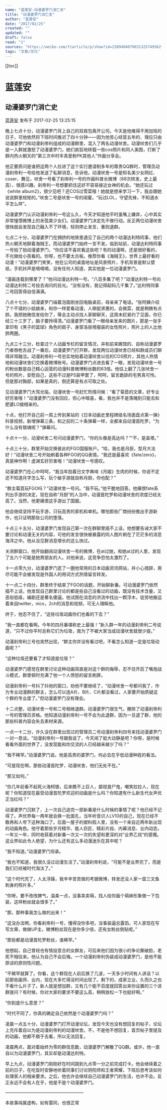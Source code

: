 ```yaml
---
name: "蓝莲安-动漫婆罗门消亡史"
title: "动漫婆罗门消亡史"
author: "蓝莲安"
date: "2017/02/25"
created: ""
updated: ""
draft: false
read: "1"
sources: "https://weibo.com/ttarticle/p/show?id=2309404079031325749562"
tags: "文章/文化"
---
```


[[toc]]
# 蓝莲安

## 动漫婆罗门消亡史

[蓝莲安](https://weibo.com/u/2129769407)
发布于 2017-02-25 13:25:15

晚上七点十分，动漫婆罗门背上自己的双肩包离开公司。今天是他难得不用加班的日子，可他依然将下班时间推迟了四十分钟——因为他苦心经营五年的、理应只由动漫婆罗门和动漫刹帝利组成的动漫群里，混入了两名动漫吠舍。动漫吠舍们几乎是一入群就激怒了动漫婆罗门，她们疯狂地转载一些cos照片和同人美图，打断了群内热火朝天的“第三次中村丰真爱粉PK其他人”作画分享会。

他正要质问是谁把这两个人拉进了这个实行邀请制多年的尊贵QQ群时，管理员动漫刹帝利一号给他发送了私聊消息，告诉他，动漫吠舍一号是知名美少女网红、coser、舞见，吠舍一号看了刹帝利一号的作画科普长微博（68次转发，史上最高），很感兴趣，刹帝利一号想要抓住这好不容易接近女神的机会。“她还玩过《white album2》，很少见吧？还COS过雪菜哦！她就是想来学习一下，我会跟她说说群里规矩的。”吠舍二号是吠舍一号的闺蜜，“玩过LOL，守望先锋，不知道水平怎么样”。

动漫婆罗门认识动漫刹帝利一号这么久，今天才知道他平时虽嘴上嫌弃，心中其实非常憧憬微博上的余弦美少女们。动漫婆罗门决定先不做行动。反正两位动漫吠舍很快就会发现自己融入不了环境，轻则停止发言，重则退群。

七点二十分，动漫婆罗门在拥挤的地铁里遇见了自己的两个动漫达利特同事，他们热火朝天地聊着海贼王，而动漫婆罗门始终一言不发。临到站前，动漫达利特同事一号拍了拍动漫婆罗门，“你应该不喜欢看这些吧？有的动漫啊，还是很好看的，不光做给小孩看的。你呀，也不要太古板。推荐你看《海贼王》，世界上最好看的动漫！”动漫婆罗门笑笑，他在公司的桌面地址是风景照片，手机背景是默认壁纸，手机铃声是嘀嘀嘀，没有任何人知道，其实他是一位动漫婆罗门。

“漫画连载到哪里了？”他问动漫达利特一号。“八百多集了吧？”动漫达利特一号向动漫达利特二号投去询问的目光。“没有没有，我记得起码几千集了。”达利特同事二号回答得自信满满。

八点十七分，动漫婆罗门端着泡面刚坐回电脑桌前，母亲来了电话。“张阿姨介绍了个不错的小姑娘来，和你一样爱看动漫，人嘛挺贤惠的，会做菜，就是稍微有点胖。我把她微信发给你了，等会主动点找人家聊聊天，这周末赶紧约了见面，你已经三十三岁了，脑子要拎得清。”动漫婆罗门看了一眼母亲发来的图片，那是一张手拿印有《黑子的篮球》角色的扇子、身穿洛丽塔服装的女性照片，照片上的人比他胖两圈。

九点三十三分，检查过个人动画专栏的留言情况，并和前来踢馆的、自称动漫婆罗门者唇枪舌战了一番后，动漫婆罗门打开群，发现两位动漫吠舍已经和群成员们聊得非常融洽。动漫刹帝利一号忠实地贴着动漫吠舍以往的COS照片，其他人热情地和动漫吠舍们交换着微博账号。动漫婆罗门点进去看了一眼，发现动漫吠舍一号的粉丝数是自己精心运营的动漫科普微博粉丝数的63倍。他往上翻了几张吠舍一号的照片，安慰自己，这些不过是PS装甲罢了，呵呵，留言跪舔的宅男真可怜。但是那对胸部，如果是真的，倒还算是有点可取之处。

见动漫婆罗门大驾光临，动漫吠舍一号赶忙热情问候：“看了菊苣的文章，好专业好厉害哦！”动漫婆罗门没有回应，但心中暗喜，看，我也并不是落魄到只能去和肥婆LO娘相亲的。

十点，他打开自己前一周上传到某站的《日本动画史里程碑级名场面盘点第一弹》科普视频，新增弹幕三条，和之前的二十条弹幕一样，全都来自动漫首陀罗。“为什么没有银魂呢？”弹幕问。

十点十一分，动漫吠舍二号问动漫婆罗门，“你的头像是高达吗？”“不，是盖塔。”

十点三十分，群里开始交换彼此的FGO国服账户。“哇，我也是月厨，型月大法好！”动漫吠舍二号开始刷着各种FGO的QQ表情。“我还是最喜欢《fate/zero》，真是神作啊！虚渊玄好厉害哦！”动漫吠舍一号感叹。

动漫婆罗门在心中呵呵，“我当年抱着日文字典啃《月姬》生肉的时候，你说不定还不知道月字怎么写，玩个破手游就自称月厨，你也配？”

“群主菊苣玩FGO吗？”动漫吠舍一号问。“我不玩。”他干脆地回答。他痛恨fate系列出手游的决定，现在自称“月厨”的人当中，动漫首陀罗和动漫吠舍的浓度已经太高了。当然，他更痛恨这手游出了国服。

他会继续坚持不玩手游，只玩高贵的家机和单机。哪怕那些厂商纷纷推出手游新作，也只证明那些公司的堕落。

十点三十五分，动漫婆罗门发现自己第一次在群聊里插不上话，他想要告诫大家不要讨论和动漫无关的内容，可他的发言很快被暴露的同人图片刷在了茫茫多的消息海洋之中。他从没见群消息增长的这么快过。

关闭群窗口，他开始翻阅动漫吠舍一号的微博，在at过她，和她at过的人里，发现了五六个可能是她男朋友的人。对他来说，这竞争恐怕太激烈了。

十一点零九分，动漫婆罗门逛了一圈他常用的日本动画资讯网站，并小心措辞，用尽可能不会被发现是外国人的用词方式热情留言转发。

十一点二十四分，群里终于结束了FGO的话题，开始聊新番。可动漫婆罗门依然插不上话，他发现自己群里讨论的都是些自己没看过的动画，既没有技术含量，又恶俗低级，编剧还是著名傻逼。他试图在消息的洪流中找出一颗浮木，徒劳地搬运着来自twitter，nico，2ch的消息和视频，可无人理睬他。

终于，他忍不住了，“这些垃圾动画你们也看的下去？”

“我一直都在看啊。今年的四月番堪称史上最强！”新入群一年的动漫刹帝利二号说道，“只不过你平时总称它们为垃圾，我为了不被大家当成动漫吠舍就很少提。”

动漫刹帝利三号也突然出现，“群主你并没有看过吧，不看怎么知道一定是垃圾动画呢？”

“这种垃圾还要看了才知道是垃圾？”

动漫婆罗门感觉在群里讨论这种动画简直是对这个群的侮辱，忍不住开启了嘴炮战斗模式，群里顿时充满了他一个人愤怒的留言刷屏。

动漫刹帝利一号抖了抖他的窗口，劝他不要继续了，“动漫吠舍一号都问我了，作为专业动漫群的群主，怎么可以连A片、B片、C片都没看过，人家要开始质疑这个群的专业度了。”但动漫婆罗门没有理会。

十二点整，动漫吠舍一号和二号相继退群。动漫婆罗门很生气，撤除了动漫刹帝利一号的管理员资格。他知道动漫刹帝利一号不会为此退群，因为一旦退了群，他的那些科普内容会失去素材来源。

一点一十二分，许久没在群里出现过的管理员二号动漫刹帝利四号来找动漫婆罗门一对一恳谈。“动漫刹帝利一号跟我说了，今天闹了挺大动静是吧？你呀，是时候看看外面的世界了，没发现能和你交流的人已经越来越少了吗？”

“我不稀罕。”动漫婆罗门说。他是高贵的婆罗门，何必去在乎低动漫种姓的看法。

“可是现在啊，那些动漫首陀罗，动漫吠舍，他们无处不在。”

“那又如何。”

“你几年前看不起死火海柯银，后来瞧不上巨人，鄙视食尸鬼，嘲笑拉拉人，现在呢？你知道现在最受动漫首陀罗欢迎的动画是什么吗？你知道有什么新生代女声优正当红吗？”

动漫婆罗门沉默了，上一次自己追完一部新番是什么时候的事情了呢？他已经不记得了。声优界每一两年就会换一批面孔，当年听音识人LV10的自己，现在已经不敢再和人夸下这种海口了。后面一屋子的塑料假人里，没有一个来自近两年新出现的动画角色。他守着那些岁月精华、能人巨匠、精彩片段、内幕消息、业内动态，一年又一年，同时收获着对新番一次又一次的失望和更深的对“业界乙烷”的感慨。这业界如此令人绝望，为什么还有这么多动漫迷乐在其中呢？

“我不知道。”动漫婆罗门坦承。

“我也不知道，我很久没过动漫生活了。”动漫刹帝利说，“可能不是业界完了，而是我们已经被时代淘汰了。”

“这个时代完了，人太浮躁，我辛辛苦苦做的考据微博，转发还没人家一盘三文鱼刺身的照片多。”

“你呀，要不改改脾气，温柔一点，没事卖卖萌，找人给你画个萌妹形象做一下包装，这样粉丝就会很多了。”

“那，那种事我怎么做的出来！”

“这没办法啊，你看刹帝利一号，懂得没你多吧，没事装逼总露馅，可人家现在写写文章，做做UP主，微博粉丝现在是你多少倍，还有女粉丝倒贴呢。”

“那些都是动漫首陀罗粉丝，谁稀罕。”

他想起，自己曾经也有情投意合的女群友，可后来他们因为很小的争论撕破脸，老死不相往来。他认为自己不会后悔，一个动漫刹帝利伪装成动漫婆罗门，是他不能原谅的原则性问题。

“不稀罕就算了。你看，这个群现在人前后换了几波，一天多少时间有人讲话？以前那些画师、业内，现在大多忙得没时间出现了。剩下的，成家立业，久而久之也不看什么片子了。新人就是想加群，又有几个能不百度就回答出来你设置的三个进群提问？有时候，你对大家的要求不要这么高，稍稍放松一下也挺好啊。”

“你到底什么意思？”

“时代不同了，你真的确定自己依然是个动漫婆罗门吗？”

凌晨一点五十分，动漫婆罗门打开动漫论坛，发现今天也没有想回复的帖子，论坛上充斥着自以为是动漫刹帝利的动漫吠舍。不，不是他不想回复，首页帖子里提及的动画，他都不屑于去看，所以无法回复。

凌晨两点，面对着始终为零的群信息数，动漫婆罗门解散了QQ群。或许，他一直自以为动漫婆罗门，其实却是动漫达利特。

早上九点，动漫婆罗门刚刚好在时间跳到九点零一分之前完成打卡。他会继续着之前的日子，在吃饭时安静地听着同事们讨论阴阳师和王者荣耀，下班后思考该如何处理家人的相亲要求。之后，他也许会继续自己动漫婆罗门的生活，也许不会。反正永远不会有人在乎，他是不是个动漫婆罗门。

——————————————————

本故事纯属虚构，如有雷同，也很正常
